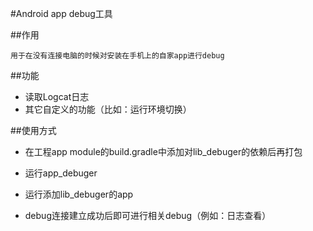 #Android app debug工具

##作用

    用于在没有连接电脑的时候对安装在手机上的自家app进行debug
    
##功能

- 读取Logcat日志
- 其它自定义的功能（比如：运行环境切换）

##使用方式

- 在工程app module的build.gradle中添加对lib_debuger的依赖后再打包

- 运行app_debuger

- 运行添加lib_debuger的app

- debug连接建立成功后即可进行相关debug（例如：日志查看）




